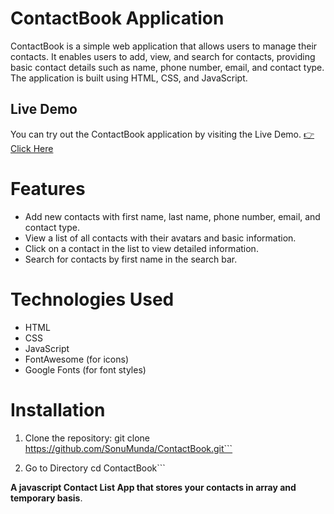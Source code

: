 # ContactBook Application
ContactBook is a simple web application that allows users to manage their contacts. It enables users to add, view, and search for contacts, providing basic contact details such as name, phone number, email, and contact type. The application is built using HTML, CSS, and JavaScript.

## Live Demo
You can try out the ContactBook application by visiting the Live Demo.
 <a href = "https://sonumunda.github.io/ContactBook/">👉 Click Here</a>

# Features
- Add new contacts with first name, last name, phone number, email, and contact type.
- View a list of all contacts with their avatars and basic information.
- Click on a contact in the list to view detailed information.
- Search for contacts by first name in the search bar.

# Technologies Used
- HTML
- CSS
- JavaScript
- FontAwesome (for icons)
- Google Fonts (for font styles)

# Installation
1.  Clone the repository:
git clone https://github.com/SonuMunda/ContactBook.git```

2. Go to Directory
cd ContactBook```


**A javascript Contact List App that stores your contacts in array and temporary basis**.
